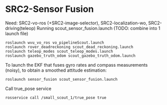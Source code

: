 # SRC2-Sensor Fusion
Need: SRC2-vo-ros (+SRC2-image-selector), SRC2-localization-wo, SRC2-driving(teleop)
Running scout_sensor_fusion.launch 
(TODO: combine into 1 launch file)
```
roslaunch wvu_vo_ros vo_pipelineScout.launch
roslaunch rover_deadreckoning scout_dead_reckoning.launch
roslaunch teleop_modes scout_teleop_modes.launch
roslaunch gazebo_truth_odom scout_gazebo_truth_odom.launch
```

To launch the EKF that fuses gyro rates and compass measurements (noisy), to obtain a smoothed attitude estimation:
```
roslaunch sensor_fusion scout_sensor_fusion.launch
```
Call true_pose service
```
rosservice call /small_scout_1/true_pose true
```
